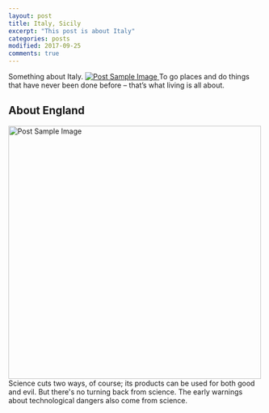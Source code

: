 ```yaml
---
layout: post
title: Italy, Sicily
excerpt: "This post is about Italy"
categories: posts
modified: 2017-09-25
comments: true
---
```


Something about Italy. 
<a href="#">
    <img src="{{ site.baseurl }}/img/home4.jpg" alt="Post Sample Image">
</a>
<span class="caption text-muted">To go places and do things that have never been done before – that’s what living is all about.</span>
<!--more-->

<h2 class="section-heading">About England</h2>
<a href="#">
    <img src="{{ site.baseurl }}/img/1.jpg" hight = "500" width = "500" alt="Post Sample Image" align="left">
</a>
Science cuts two ways, of course; its products can be used for both good and evil. But there's no turning back from science. The early warnings about technological dangers also come from science.

